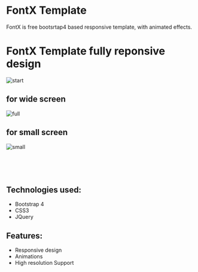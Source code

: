 # FontX Template

FontX is free bootsrtap4 based responsive template, with animated effects.

# FontX Template fully reponsive design
![start](https://user-images.githubusercontent.com/48655469/62018120-0e1c0580-b1c2-11e9-8e90-09d4ff669776.png)

## for wide screen
![full](https://user-images.githubusercontent.com/48655469/62017516-9fd64380-b1bf-11e9-9d8b-b4161a3dbae5.png)

## for small screen
![small](https://user-images.githubusercontent.com/48655469/62017741-72d66080-b1c0-11e9-968b-3f32d76d3993.png)


<br />
<br />
<br />

## Technologies used:
- Bootstrap 4
- CSS3
- JQuery

## Features:
- Responsive design
- Animations
- High resolution Support

